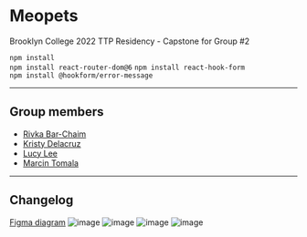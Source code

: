 # Meopets
Brooklyn College 2022 TTP Residency - Capstone for Group #2

`npm install`  
`npm install react-router-dom@6`
`npm install react-hook-form`  
`npm install @hookform/error-message`  

---

## Group members
* [Rivka Bar-Chaim](https://github.com/YahiaE)
* [Kristy Delacruz](https://github.com/itsskristyy)
* [Lucy Lee](https://github.com/lucylee-412)
* [Marcin Tomala](https://github.com/Mordyfier)

---

## Changelog

[Figma diagram](https://www.figma.com/file/Y07uQlLCv5wnyyjcmuPIRO/Meopets?node-id=0%3A1)
![image](https://user-images.githubusercontent.com/5422566/151067028-3fd28484-1340-4901-b21a-3d80721d7442.png)
![image](https://user-images.githubusercontent.com/5422566/151067058-55ef0519-b3e4-48d2-9c09-c6142d3e4a1e.png)
![image](https://user-images.githubusercontent.com/5422566/151067067-dbbbd759-ca68-4b08-b52a-560891a0733d.png)
![image](https://user-images.githubusercontent.com/5422566/151067074-9c8c688a-9462-4f14-8d56-f55d85566d6e.png)
